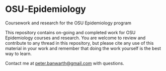 # OSU-Epidemiology
Coursework and research for the OSU Epidemiology program


This repository contains on-going and completed work for OSU Epidemiology courses and research. You are welcome to review and contribute to any thread in this repository, but please cite any use of this material in your work and remember that doing the work yourself is the best way to learn.

Contact me at peter.banwarth@gmail.com with questions.
